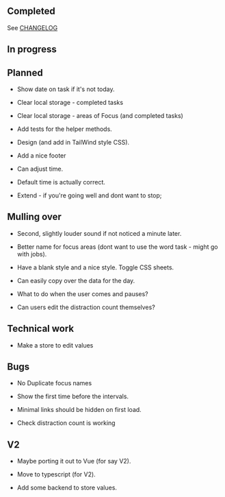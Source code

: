 ## Completed

See [CHANGELOG](CHANGELOG.md)

## In progress

## Planned

- Show date on task if it's not today.

- Clear local storage - completed tasks

- Clear local storage - areas of Focus (and completed tasks)

- Add tests for the helper methods.

- Design (and add in TailWind style CSS).

- Add a nice footer

- Can adjust time.

- Default time is actually correct.

- Extend - if you're going well and dont want to stop;

## Mulling over

- Second, slightly louder sound if not noticed a minute later.

- Better name for focus areas (dont want to use the word task - might go with jobs).

- Have a blank style and a nice style. Toggle CSS sheets.

- Can easily copy over the data for the day.

- What to do when the user comes and pauses?

- Can users edit the distraction count themselves?

## Technical work

- Make a store to edit values

## Bugs

- No Duplicate focus names

- Show the first time before the intervals.

- Minimal links should be hidden on first load.

- Check distraction count is working

## V2
- Maybe porting it out to Vue (for say V2).

- Move to typescript (for V2).

- Add some backend to store values.
